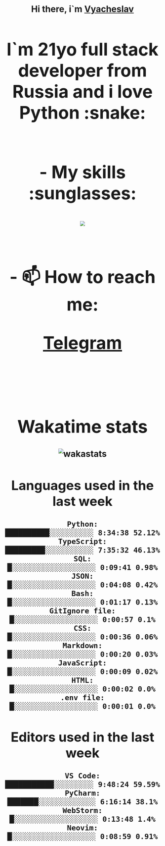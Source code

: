 <h1 align='center'>Hi there, i`m <a href='https://t.me/syavabrazzzers'>Vyacheslav<a/> <h1/>

<p>I`m 21yo full stack developer from Russia and i love Python :snake: <p/>

<br>
- My skills :sunglasses:
<p align="center">
    <img src="https://skillicons.dev/icons?i=git,docker,linux,postgres,mysql,python,django,fastapi,javascript,typescript,react,next,tailwind" />
<p/>

<br>
- 📫 How to reach me: 
<p>
<a href='https://t.me/syavabrazzzers'>Telegram<a/>
<p/>
<br>

<h1 align='center'>Wakatime stats</h1>

<img alt="wakastats" src="https://waka-widget.up.railway.app/language?langs=all&user=TaiLo&randomGradient=true&bgLineColor=696969&maxLangs=5&theme=dark" />
    
<!--START_SECTION:waka-->
## Languages used in the last week
```text
Python:               ██████████░░░░░░░░░░ 8:34:38 52.12%
TypeScript:           █████████░░░░░░░░░░░ 7:35:32 46.13%
SQL:                  █░░░░░░░░░░░░░░░░░░░ 0:09:41 0.98%
JSON:                 █░░░░░░░░░░░░░░░░░░░ 0:04:08 0.42%
Bash:                 █░░░░░░░░░░░░░░░░░░░ 0:01:17 0.13%
GitIgnore file:       █░░░░░░░░░░░░░░░░░░░ 0:00:57 0.1%
CSS:                  █░░░░░░░░░░░░░░░░░░░ 0:00:36 0.06%
Markdown:             █░░░░░░░░░░░░░░░░░░░ 0:00:20 0.03%
JavaScript:           █░░░░░░░░░░░░░░░░░░░ 0:00:09 0.02%
HTML:                 █░░░░░░░░░░░░░░░░░░░ 0:00:02 0.0%
.env file:            █░░░░░░░░░░░░░░░░░░░ 0:00:01 0.0%
```
## Editors used in the last week
```text
VS Code:              ███████████░░░░░░░░░ 9:48:24 59.59%
PyCharm:              ███████░░░░░░░░░░░░░ 6:16:14 38.1%
WebStorm:             █░░░░░░░░░░░░░░░░░░░ 0:13:48 1.4%
Neovim:               █░░░░░░░░░░░░░░░░░░░ 0:08:59 0.91%
```

<!--END_SECTION:waka-->


